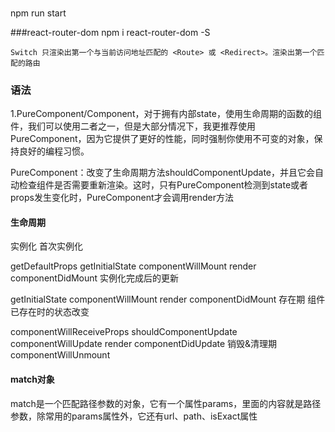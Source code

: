 ###
npm run start

###react-router-dom
npm i react-router-dom -S

`Switch 只渲染出第一个与当前访问地址匹配的 <Route> 或 <Redirect>。渲染出第一个匹配的路由`


### 语法
1.PureComponent/Component，对于拥有内部state，使用生命周期的函数的组件，我们可以使用二者之一，但是大部分情况下，我更推荐使用PureComponent，因为它提供了更好的性能，同时强制你使用不可变的对象，保持良好的编程习惯。

PureComponent：改变了生命周期方法shouldComponentUpdate，并且它会自动检查组件是否需要重新渲染。这时，只有PureComponent检测到state或者props发生变化时，PureComponent才会调用render方法


#### 生命周期
实例化
首次实例化

getDefaultProps
getInitialState
componentWillMount
render
componentDidMount
实例化完成后的更新

getInitialState
componentWillMount
render
componentDidMount
存在期
组件已存在时的状态改变

componentWillReceiveProps
shouldComponentUpdate
componentWillUpdate
render
componentDidUpdate
销毁&清理期
componentWillUnmount



#### match对象 
match是一个匹配路径参数的对象，它有一个属性params，里面的内容就是路径参数，除常用的params属性外，它还有url、path、isExact属性